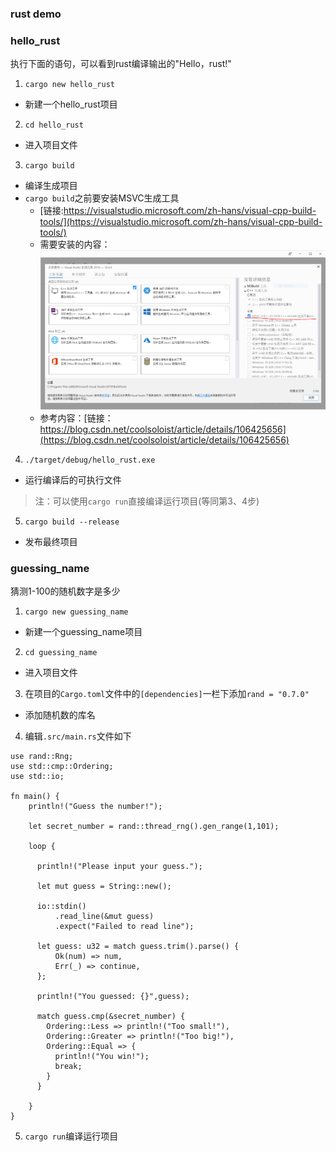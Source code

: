### rust demo

### hello_rust
执行下面的语句，可以看到rust编译输出的"Hello，rust!"

1. `cargo new hello_rust` 
- 新建一个hello_rust项目
2. `cd hello_rust`
- 进入项目文件
3. `cargo build` 
- 编译生成项目
- `cargo build`之前要安装MSVC生成工具
  - [链接:https://visualstudio.microsoft.com/zh-hans/visual-cpp-build-tools/](https://visualstudio.microsoft.com/zh-hans/visual-cpp-build-tools/)
  - 需要安装的内容：![MSVC](./MSVC.PNG)
  - 参考内容：[链接：https://blog.csdn.net/coolsoloist/article/details/106425656](https://blog.csdn.net/coolsoloist/article/details/106425656)
4. `./target/debug/hello_rust.exe`
- 运行编译后的可执行文件
> 注：可以使用`cargo run`直接编译运行项目(等同第3、4步)
5. `cargo build --release`
- 发布最终项目

### guessing_name
猜测1-100的随机数字是多少

1. `cargo new guessing_name`
- 新建一个guessing_name项目
2. `cd guessing_name`
- 进入项目文件
3. 在项目的`Cargo.toml`文件中的`[dependencies]`一栏下添加`rand = "0.7.0"`
- 添加随机数的库名
4. 编辑`.src/main.rs`文件如下
```
use rand::Rng;
use std::cmp::Ordering;
use std::io;

fn main() {
    println!("Guess the number!");
    
    let secret_number = rand::thread_rng().gen_range(1,101);
        
    loop {
 
      println!("Please input your guess.");
 
      let mut guess = String::new();
      
      io::stdin()
          .read_line(&mut guess)
          .expect("Failed to read line");
      
      let guess: u32 = match guess.trim().parse() {
          Ok(num) => num,
          Err(_) => continue,
      };
      
      println!("You guessed: {}",guess);
      
      match guess.cmp(&secret_number) {
        Ordering::Less => println!("Too small!"),
        Ordering::Greater => println!("Too big!"),
        Ordering::Equal => {
          println!("You win!");
          break;
        }
      }
    
    }
}
```
5. `cargo run`编译运行项目
